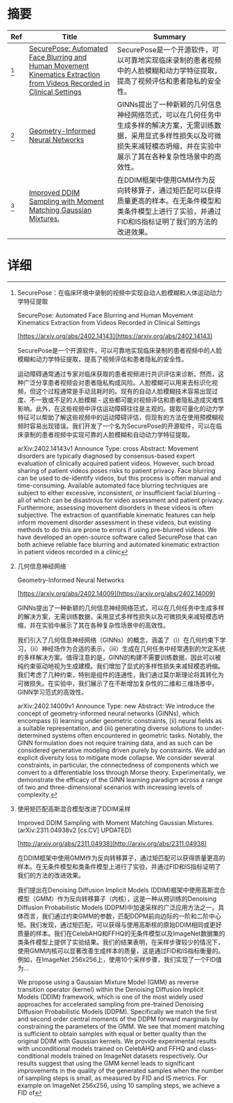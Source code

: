 # 摘要

| Ref | Title | Summary |
| --- | --- | --- |
| [^1] | [SecurePose: Automated Face Blurring and Human Movement Kinematics Extraction from Videos Recorded in Clinical Settings](https://arxiv.org/abs/2402.14143) | SecurePose是一个开源软件，可以可靠地实现临床录制的患者视频中的人脸模糊和动力学特征提取，提高了视频评估和患者隐私的安全性。 |
| [^2] | [Geometry-Informed Neural Networks](https://arxiv.org/abs/2402.14009) | GINNs提出了一种新颖的几何信息神经网络范式，可以在几何任务中生成多样的解决方案，无需训练数据，采用显式多样性损失以及可微损失来减轻模态坍缩，并在实验中展示了其在各种复杂性场景中的高效性。 |
| [^3] | [Improved DDIM Sampling with Moment Matching Gaussian Mixtures.](http://arxiv.org/abs/2311.04938) | 在DDIM框架中使用GMM作为反向转移算子，通过矩匹配可以获得质量更高的样本。在无条件模型和类条件模型上进行了实验，并通过FID和IS指标证明了我们的方法的改进效果。 |

# 详细

[^1]: SecurePose：在临床环境中录制的视频中实现自动人脸模糊和人体运动动力学特征提取

    SecurePose: Automated Face Blurring and Human Movement Kinematics Extraction from Videos Recorded in Clinical Settings

    [https://arxiv.org/abs/2402.14143](https://arxiv.org/abs/2402.14143)

    SecurePose是一个开源软件，可以可靠地实现临床录制的患者视频中的人脸模糊和动力学特征提取，提高了视频评估和患者隐私的安全性。

    

    运动障碍通常通过专家对临床获取的患者视频进行共识评估来诊断。然而，这种广泛分享患者视频会对患者隐私构成风险。人脸模糊可以用来去标识化视频，但这个过程通常是手动且耗时的。现有的自动人脸模糊技术容易出现过度、不一致或不足的人脸模糊 - 这些都可能对视频评估和患者隐私造成灾难性影响。此外，在这些视频中评估运动障碍往往是主观的。提取可量化的动力学特征可以帮助了解这些视频中的运动障碍评估，但现有的方法在使用预模糊视频时容易出现错误。我们开发了一个名为SecurePose的开源软件，可以在临床录制的患者视频中实现可靠的人脸模糊和自动动力学特征提取。

    arXiv:2402.14143v1 Announce Type: cross  Abstract: Movement disorders are typically diagnosed by consensus-based expert evaluation of clinically acquired patient videos. However, such broad sharing of patient videos poses risks to patient privacy. Face blurring can be used to de-identify videos, but this process is often manual and time-consuming. Available automated face blurring techniques are subject to either excessive, inconsistent, or insufficient facial blurring - all of which can be disastrous for video assessment and patient privacy. Furthermore, assessing movement disorders in these videos is often subjective. The extraction of quantifiable kinematic features can help inform movement disorder assessment in these videos, but existing methods to do this are prone to errors if using pre-blurred videos. We have developed an open-source software called SecurePose that can both achieve reliable face blurring and automated kinematic extraction in patient videos recorded in a clinic 
    
[^2]: 几何信息神经网络

    Geometry-Informed Neural Networks

    [https://arxiv.org/abs/2402.14009](https://arxiv.org/abs/2402.14009)

    GINNs提出了一种新颖的几何信息神经网络范式，可以在几何任务中生成多样的解决方案，无需训练数据，采用显式多样性损失以及可微损失来减轻模态坍缩，并在实验中展示了其在各种复杂性场景中的高效性。

    

    我们引入了几何信息神经网络（GINNs）的概念，涵盖了（i）在几何约束下学习，（ii）神经场作为合适的表示，（iii）生成在几何任务中经常遇到的欠定系统的多样解决方案。值得注意的是，GINN的构建不需要训练数据，因此可以被纯约束驱动地视为生成建模。我们增加了显式的多样性损失来减轻模态坍缩。我们考虑了几种约束，特别是组件的连通性，我们通过莫尔斯理论将其转化为可微损失。在实验中，我们展示了在不断增加复杂性的二维和三维场景中，GINN学习范式的高效性。

    arXiv:2402.14009v1 Announce Type: new  Abstract: We introduce the concept of geometry-informed neural networks (GINNs), which encompass (i) learning under geometric constraints, (ii) neural fields as a suitable representation, and (iii) generating diverse solutions to under-determined systems often encountered in geometric tasks. Notably, the GINN formulation does not require training data, and as such can be considered generative modeling driven purely by constraints. We add an explicit diversity loss to mitigate mode collapse. We consider several constraints, in particular, the connectedness of components which we convert to a differentiable loss through Morse theory. Experimentally, we demonstrate the efficacy of the GINN learning paradigm across a range of two and three-dimensional scenarios with increasing levels of complexity.
    
[^3]: 使用矩匹配高斯混合模型改进了DDIM采样

    Improved DDIM Sampling with Moment Matching Gaussian Mixtures. (arXiv:2311.04938v2 [cs.CV] UPDATED)

    [http://arxiv.org/abs/2311.04938](http://arxiv.org/abs/2311.04938)

    在DDIM框架中使用GMM作为反向转移算子，通过矩匹配可以获得质量更高的样本。在无条件模型和类条件模型上进行了实验，并通过FID和IS指标证明了我们的方法的改进效果。

    

    我们提出在Denoising Diffusion Implicit Models (DDIM)框架中使用高斯混合模型（GMM）作为反向转移算子（内核），这是一种从预训练的Denoising Diffusion Probabilistic Models (DDPM)中加速采样的广泛应用方法之一。具体而言，我们通过约束GMM的参数，匹配DDPM前向边际的一阶和二阶中心矩。我们发现，通过矩匹配，可以获得与使用高斯核的原始DDIM相同或更好质量的样本。我们在CelebAHQ和FFHQ的无条件模型以及ImageNet数据集的类条件模型上提供了实验结果。我们的结果表明，在采样步骤较少的情况下，使用GMM内核可以显著改善生成样本的质量，这是通过FID和IS指标衡量的。例如，在ImageNet 256x256上，使用10个采样步骤，我们实现了一个FID值为...

    We propose using a Gaussian Mixture Model (GMM) as reverse transition operator (kernel) within the Denoising Diffusion Implicit Models (DDIM) framework, which is one of the most widely used approaches for accelerated sampling from pre-trained Denoising Diffusion Probabilistic Models (DDPM). Specifically we match the first and second order central moments of the DDPM forward marginals by constraining the parameters of the GMM. We see that moment matching is sufficient to obtain samples with equal or better quality than the original DDIM with Gaussian kernels. We provide experimental results with unconditional models trained on CelebAHQ and FFHQ and class-conditional models trained on ImageNet datasets respectively. Our results suggest that using the GMM kernel leads to significant improvements in the quality of the generated samples when the number of sampling steps is small, as measured by FID and IS metrics. For example on ImageNet 256x256, using 10 sampling steps, we achieve a FID of
    

